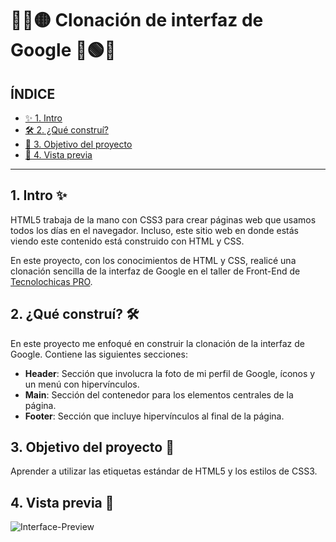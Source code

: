 # 🔵🔴🟡 Clonación de interfaz de Google 🔵🟢🔴

## ÍNDICE 
* [✨ 1. Intro](https://github.com/SandraJGlez/ClonDeGoogle/tree/main#1-intro-)
* [🛠 2. ¿Qué construí?](https://github.com/SandraJGlez/ClonDeGoogle/tree/main#2-qu%C3%A9-constru%C3%AD-)
* [🎯 3. Objetivo del proyecto](https://github.com/SandraJGlez/ClonDeGoogle/tree/main#3-objetivo-del-proyecto-)
* [🔎 4. Vista previa](https://github.com/SandraJGlez/ClonDeGoogle/tree/main#4-vista-previa-)

****

## 1. Intro ✨
HTML5 trabaja de la mano con CSS3 para crear páginas web que usamos todos los días en el navegador. Incluso, este sitio web en donde estás viendo este contenido está construido con HTML y CSS.

En este proyecto, con los conocimientos de HTML y CSS, realicé una clonación sencilla de la interfaz de Google en el taller de Front-End de [Tecnolochicas PRO](https://tecnolochicas.mx).

## 2. ¿Qué construí? 🛠 
En este proyecto me enfoqué en construir la clonación de la interfaz de Google. Contiene las siguientes secciones:

* **Header**: Sección que involucra la foto de mi perfil de Google, íconos y un menú con hipervínculos.
* **Main**: Sección del contenedor para los elementos centrales de la página.
* **Footer**: Sección que incluye hipervínculos al final de la página.

## 3. Objetivo del proyecto 🎯 
Aprender a utilizar las etiquetas estándar de HTML5 y los estilos de CSS3.

## 4. Vista previa 🔎
![Interface-Preview](https://github.com/SandraJGlez/ClonDeGoogle/assets/99091788/9649bda8-d872-4045-8931-bd92089d1b20)
